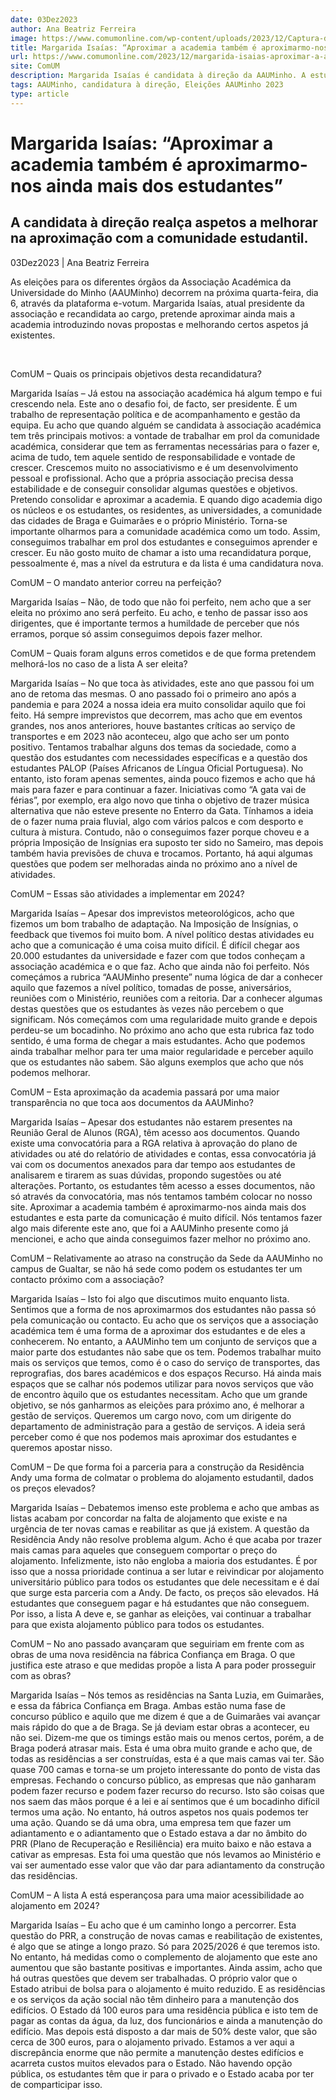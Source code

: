 ```yaml
---
date: 03Dez2023
author: Ana Beatriz Ferreira
image: https://www.comumonline.com/wp-content/uploads/2023/12/Captura-de-Ecra-279-1500x706.png
title: Margarida Isaías: “Aproximar a academia também é aproximarmo-nos ainda mais dos estudantes”
url: https://www.comumonline.com/2023/12/margarida-isaias-aproximar-a-academia-tambem-e-aproximarmo-nos-ainda-mais-dos-estudantes/
site: ComUM
description: Margarida Isaías é candidata à direção da AAUMinho. A estudante de medicina pretende aproximar ainda mais a academia, com novas propostas e melhorias.
tags: AAUMinho, candidatura à direção, Eleições AAUMinho 2023
type: article
---
```



# Margarida Isaías: “Aproximar a academia também é aproximarmo-nos ainda mais dos estudantes”

## A candidata à direção realça aspetos a melhorar na aproximação com a comunidade estudantil.

03Dez2023 | Ana Beatriz Ferreira

As eleições para os diferentes órgãos da Associação Académica da Universidade do Minho (AAUMinho) decorrem na próxima quarta-feira, dia 6, através da plataforma e-votum. Margarida Isaías, atual presidente da associação e recandidata ao cargo, pretende aproximar ainda mais a academia introduzindo novas propostas e melhorando certos aspetos já existentes.

 

ComUM – Quais os principais objetivos desta recandidatura?

Margarida Isaías – Já estou na associação académica há algum tempo e fui crescendo nela. Este ano o desafio foi, de facto, ser presidente. É um trabalho de representação política e de acompanhamento e gestão da equipa. Eu acho que quando alguém se candidata à associação académica tem três principais motivos: a vontade de trabalhar em prol da comunidade académica, considerar que tem as ferramentas necessárias para o fazer e, acima de tudo, tem aquele sentido de responsabilidade e vontade de crescer. Crescemos muito no associativismo e é um desenvolvimento pessoal e profissional. Acho que a própria associação precisa dessa estabilidade e de conseguir consolidar algumas questões e objetivos. Pretendo consolidar e aproximar a academia. E quando digo academia digo os núcleos e os estudantes, os residentes, as universidades, a comunidade das cidades de Braga e Guimarães e o próprio Ministério. Torna-se importante olharmos para a comunidade académica como um todo. Assim, conseguimos trabalhar em prol dos estudantes e conseguimos aprender e crescer. Eu não gosto muito de chamar a isto uma recandidatura porque, pessoalmente é, mas a nível da estrutura e da lista é uma candidatura nova.

ComUM – O mandato anterior correu na perfeição? 

Margarida Isaías – Não, de todo que não foi perfeito, nem acho que a ser eleita no próximo ano será perfeito. Eu acho, e tenho de passar isso aos dirigentes, que é importante termos a humildade de perceber que nós erramos, porque só assim conseguimos depois fazer melhor.

ComUM – Quais foram alguns erros cometidos e de que forma pretendem melhorá-los no caso de a lista A ser eleita?

Margarida Isaías – No que toca às atividades, este ano que passou foi um ano de retoma das mesmas. O ano passado foi o primeiro ano após a pandemia e para 2024 a nossa ideia era muito consolidar aquilo que foi feito. Há sempre imprevistos que decorrem, mas acho que em eventos grandes, nos anos anteriores, houve bastantes críticas ao serviço de transportes e em 2023 não aconteceu, algo que acho ser um ponto positivo. Tentamos trabalhar alguns dos temas da sociedade, como a questão dos estudantes com necessidades específicas e a questão dos estudantes PALOP (Países Africanos de Língua Oficial Portuguesa). No entanto, isto foram apenas sementes, ainda pouco fizemos e acho que há mais para fazer e para continuar a fazer. Iniciativas como “A gata vai de férias”, por exemplo, era algo novo que tinha o objetivo de trazer música alternativa que não esteve presente no Enterro da Gata. Tínhamos a ideia de o fazer numa praia fluvial, algo com vários palcos e com desporto e cultura à mistura. Contudo, não o conseguimos fazer porque choveu e a própria Imposição de Insígnias era suposto ter sido no Sameiro, mas depois também havia previsões de chuva e trocamos. Portanto, há aqui algumas questões que podem ser melhoradas ainda no próximo ano a nível de atividades.

ComUM – Essas são atividades a implementar em 2024?

Margarida Isaías – Apesar dos imprevistos meteorológicos, acho que fizemos um bom trabalho de adaptação. Na Imposição de Insígnias, o feedback que tivemos foi muito bom. A nível político destas atividades eu acho que a comunicação é uma coisa muito difícil. É difícil chegar aos 20.000 estudantes da universidade e fazer com que todos conheçam a associação académica e o que faz. Acho que ainda não foi perfeito. Nós começámos a rubrica “AAUMinho presente” numa lógica de dar a conhecer aquilo que fazemos a nível político, tomadas de posse, aniversários, reuniões com o Ministério, reuniões com a reitoria. Dar a conhecer algumas destas questões que os estudantes às vezes não percebem o que significam. Nós começámos com uma regularidade muito grande e depois perdeu-se um bocadinho. No próximo ano acho que esta rubrica faz todo sentido, é uma forma de chegar a mais estudantes. Acho que podemos ainda trabalhar melhor para ter uma maior regularidade e perceber aquilo que os estudantes não sabem. São alguns exemplos que acho que nós podemos melhorar.

ComUM – Esta aproximação da academia passará por uma maior transparência no que toca aos documentos da AAUMinho?

Margarida Isaías – Apesar dos estudantes não estarem presentes na Reunião Geral de Alunos (RGA), têm acesso aos documentos. Quando existe uma convocatória para a RGA relativa à aprovação do plano de atividades ou até do relatório de atividades e contas, essa convocatória já vai com os documentos anexados para dar tempo aos estudantes de analisarem e tirarem as suas dúvidas, propondo sugestões ou até alterações. Portanto, os estudantes têm acesso a esses documentos, não só através da convocatória, mas nós tentamos também colocar no nosso site. Aproximar a academia também é aproximarmo-nos ainda mais dos estudantes e esta parte da comunicação é muito difícil. Nós tentamos fazer algo mais diferente este ano, que foi a AAUMinho presente como já mencionei, e acho que ainda conseguimos fazer melhor no próximo ano.

ComUM – Relativamente ao atraso na construção da Sede da AAUMinho no campus de Gualtar, se não há sede como podem os estudantes ter um contacto próximo com a associação?

Margarida Isaías – Isto foi algo que discutimos muito enquanto lista. Sentimos que a forma de nos aproximarmos dos estudantes não passa só pela comunicação ou contacto. Eu acho que os serviços que a associação académica tem é uma forma de a aproximar dos estudantes e de eles a conhecerem. No entanto, a AAUMinho tem um conjunto de serviços que a maior parte dos estudantes não sabe que os tem. Podemos trabalhar muito mais os serviços que temos, como é o caso do serviço de transportes, das reprografias, dos bares académicos e dos espaços Recurso. Há ainda mais espaços que se calhar nós podemos utilizar para novos serviços que vão de encontro àquilo que os estudantes necessitam. Acho que um grande objetivo, se nós ganharmos as eleições para próximo ano, é melhorar a gestão de serviços. Queremos um cargo novo, com um dirigente do departamento de administração para a gestão de serviços. A ideia será perceber como é que nos podemos mais aproximar dos estudantes e queremos apostar nisso.

ComUM – De que forma foi a parceria para a construção da Residência Andy uma forma de colmatar o problema do alojamento estudantil, dados os preços elevados?

Margarida Isaías – Debatemos imenso este problema e acho que ambas as listas acabam por concordar na falta de alojamento que existe e na urgência de ter novas camas e reabilitar as que já existem. A questão da Residência Andy não resolve problema algum. Acho é que acaba por trazer mais camas para aqueles que conseguem comportar o preço do alojamento. Infelizmente, isto não engloba a maioria dos estudantes. É por isso que a nossa prioridade continua a ser lutar e reivindicar por alojamento universitário público para todos os estudantes que dele necessitam e é daí que surge esta parceria com a Andy. De facto, os preços são elevados. Há estudantes que conseguem pagar e há estudantes que não conseguem. Por isso, a lista A deve e, se ganhar as eleições, vai continuar a trabalhar para que exista alojamento público para todos os estudantes.

ComUM – No ano passado avançaram que seguiriam em frente com as obras de uma nova residência na fábrica Confiança em Braga. O que justifica este atraso e que medidas propõe a lista A para poder prosseguir com as obras?

Margarida Isaías – Nós temos as residências na Santa Luzia, em Guimarães, e essa da fábrica Confiança em Braga. Ambas estão numa fase de concurso público e aquilo que me dizem é que a de Guimarães vai avançar mais rápido do que a de Braga. Se já deviam estar obras a acontecer, eu não sei. Dizem-me que os timings estão mais ou menos certos, porém, a de Braga poderá atrasar mais. Esta é uma obra muito grande e acho que, de todas as residências a ser construídas, esta é a que mais camas vai ter. São quase 700 camas e torna-se um projeto interessante do ponto de vista das empresas. Fechando o concurso público, as empresas que não ganharam podem fazer recurso e podem fazer recurso do recurso. Isto são coisas que nos saem das mãos porque é a lei e aí sentimos que é um bocadinho difícil termos uma ação. No entanto, há outros aspetos nos quais podemos ter uma ação. Quando se dá uma obra, uma empresa tem que fazer um adiantamento e o adiantamento que o Estado estava a dar no âmbito do PRR (Plano de Recuperação e Resiliência) era muito baixo e não estava a cativar as empresas. Esta foi uma questão que nós levamos ao Ministério e vai ser aumentado esse valor que vão dar para adiantamento da construção das residências.

ComUM – A lista A está esperançosa para uma maior acessibilidade ao alojamento em 2024?

Margarida Isaías – Eu acho que é um caminho longo a percorrer. Esta questão do PRR, a construção de novas camas e reabilitação de existentes, é algo que se atinge a longo prazo. Só para 2025/2026 é que teremos isto. No entanto, há medidas como o complemento de alojamento que este ano aumentou que são bastante positivas e importantes. Ainda assim, acho que há outras questões que devem ser trabalhadas. O próprio valor que o Estado atribui de bolsa para o alojamento é muito reduzido. E as residências e os serviços da ação social não têm dinheiro para a manutenção dos edifícios. O Estado dá 100 euros para uma residência pública e isto tem de pagar as contas da água, da luz, dos funcionários e ainda a manutenção do edifício. Mas depois está disposto a dar mais de 50% deste valor, que são cerca de 300 euros, para o alojamento privado. Estamos a ver aqui a discrepância enorme que não permite a manutenção destes edifícios e acarreta custos muitos elevados para o Estado. Não havendo opção pública, os estudantes têm que ir para o privado e o Estado acaba por ter de comparticipar isso.

